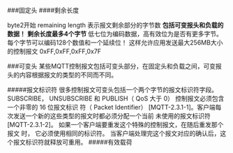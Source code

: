 

###固定头
####剩余长度

byte2开始  remaining length 表示报文剩余部分的字节数
**包括可变报头和负载的数据！**
**剩余长度最多4个字节**
低七位为编码数据，高有效位为是否有更多字节。每个字节可以编码128个数值和一个延续位！
这样允许应用发送最大256MB大小的控制报文
0xFF,0xFF,0xFF,0x7F

###可变头
某些MQTT控制报文包括可变头部分，在固定头和负载之间，可变报头的内容根据报文的类型的不同而不同。

#####报文标识符
很多控制报文可变头包括一个两个字节的报文标识符字段。SUBSCRIBE， UNSUBSCRIBE 和 PUBLISH（ QoS 大于 0） 控制报文必须包含一个非零的 16 位报文标识
符（ Packet Identifier） [MQTT-2.3.1-1]。客户端每次发送一个新的这些类型的报文时都必须分配一个当前
未使用的报文标识符 [MQTT-2.3.1-2]。 如果一个客户端要重发这个特殊的控制报文，在随后重发那个报文
时， 它必须使用相同的标识符。 当客户端处理完这个报文对应的确认后，这个报文标识符就释放可重用。
#####有效载荷

